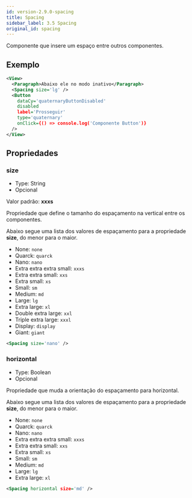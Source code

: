 ```yaml
---
id: version-2.9.0-spacing
title: Spacing
sidebar_label: 3.5 Spacing
original_id: spacing
---
```


Componente que insere um espaço entre outros componentes.

## Exemplo

```xml
<View>
  <Paragraph>Abaixo ele no modo inativo</Paragraph>
  <Spacing size='lg' />
  <Button
    dataCy='quaternaryButtonDisabled'
    disabled
    label='Prosseguir'
    type='quaternary'
    onClick={() => console.log('Componente Button')}
  />
</View>
```

## Propriedades

### size

- Type: String
- Opcional

Valor padrão: **xxxs**

Propriedade que define o tamanho do espaçamento na vertical entre os componentes.

Abaixo segue uma lista dos valores de espaçamento para a propriedade **size**, do menor para o maior.

- None: `none`
- Quarck: `quarck`
- Nano: `nano`
- Extra extra extra small: `xxxs`
- Extra extra small: `xxs`
- Extra small: `xs`
- Small: `sm`
- Medium: `md`
- Large: `lg`
- Extra large: `xl`
- Double extra large: `xxl`
- Triple extra large: `xxxl`
- Display: `display`
- Giant: `giant`


```xml
<Spacing size='nano' />
```

### horizontal

- Type: Boolean
- Opcional

Propriedade que muda a orientação do espaçamento para horizontal.

Abaixo segue uma lista dos valores de espaçamento para a propriedade **size**, do menor para o maior.

- None: `none`
- Quarck: `quarck`
- Nano: `nano`
- Extra extra extra small: `xxxs`
- Extra extra small: `xxs`
- Extra small: `xs`
- Small: `sm`
- Medium: `md`
- Large: `lg`
- Extra large: `xl`

```xml
<Spacing horizontal size='md' />
```